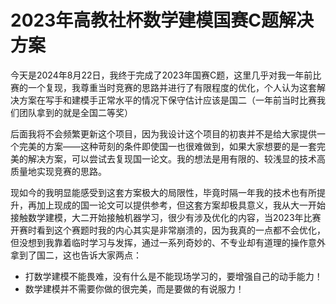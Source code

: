 # 2023年高教社杯数学建模国赛C题解决方案


今天是2024年8月22日，我终于完成了2023年国赛C题，这里几乎对我一年前比赛的一个复现，我尊重当时竞赛的思路并进行了有限程度的优化，个人认为这套解决方案在写手和建模手正常水平的情况下保守估计应该是国二（一年前当时比赛我们团队拿到的就是全国二等奖）

后面我将不会频繁更新这个项目，因为我设计这个项目的初衷并不是给大家提供一个完美的方案——这种苛刻的条件即使国一也很难做到，如果大家想要的是一套完美的解决方案，可以尝试去复现国一论文。我的想法是用有限的、较浅显的技术高质量地实现竞赛的思路。

现如今的我明显能感受到这套方案极大的局限性，毕竟时隔一年我的技术也有所提升，再加上现成的国一论文可以提供参考，但这套方案却极具意义，我从大一开始接触数学建模，大二开始接触机器学习，很少有涉及优化的内容，当2023年比赛开赛时看到这个赛题时我的内心其实是非常崩溃的，因为我真的一点都不会优化，但没想到我靠着临时学习与发挥，通过一系列奇妙的、不专业却有道理的操作意外拿到了国二，这也告诉大家两点：

- 打数学建模不能畏难，没有什么是不能现场学习的，要增强自己的动手能力！
- 数学建模并不需要你做的很完美，而是要做的有说服力！
